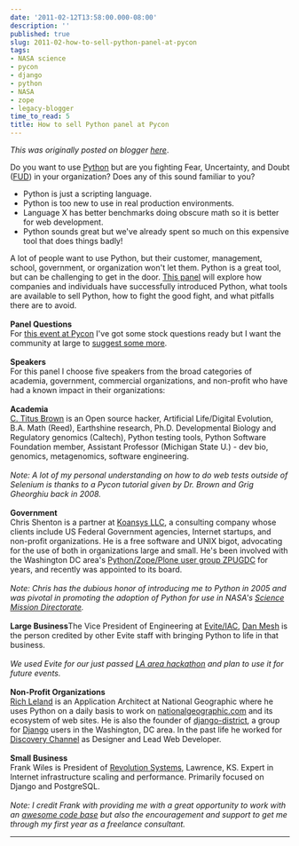 ```yaml
---
date: '2011-02-12T13:58:00.000-08:00'
description: ''
published: true
slug: 2011-02-how-to-sell-python-panel-at-pycon
tags:
- NASA science
- pycon
- django
- python
- NASA
- zope
- legacy-blogger
time_to_read: 5
title: How to sell Python panel at Pycon
---
```


*This was originally posted on blogger [here](https://pydanny.blogspot.com/2011/02/how-to-sell-python-panel-at-pycon.html)*.

Do you want to use&nbsp;<a href="http://python.org/">Python</a>&nbsp;but are you fighting Fear, Uncertainty, and Doubt (<a href="http://en.wikipedia.org/wiki/Fear,_uncertainty_and_doubt">FUD</a>) in your organization? Does any of this sound familiar to you?<br /><ul><li>Python is just a scripting language.</li><li>Python is too new to use in real production environments.</li><li>Language X has better benchmarks doing obscure math so it is better for web development.</li><li>Python sounds great but we've already spent so much on this expensive tool that does things badly!</li></ul>A lot of people want to use Python, but their customer, management, school, government, or organization won't let them. Python is a great tool, but can be challenging to get in the door. <a href="http://us.pycon.org/2011/schedule/presentations/72/">This panel</a> will explore how companies and individuals have successfully introduced Python, what tools are available to sell Python, how to fight the good fight, and what pitfalls there are to avoid.<br /><br /><b>Panel Questions</b><br />For <a href="http://us.pycon.org/2011/schedule/presentations/72/">this event at Pycon</a>&nbsp;I've got some stock questions ready but I want the community at large to&nbsp;<a href="http://goo.gl/mod/5uKk">suggest some more</a>.<br /><br /><b>Speakers</b><br />For this panel I choose five speakers from the broad categories of academia, government, commercial organizations, and non-profit who have had a known impact in their organizations:<br /><br /><b>Academia</b><br /><a href="http://www.mmg.msu.edu/brown.html">C. Titus Brown</a> is an Open source hacker, Artificial Life/Digital Evolution, B.A. Math (Reed), Earthshine research, Ph.D. Developmental Biology and Regulatory genomics (Caltech), Python testing tools, Python Software Foundation member, Assistant Professor (Michigan State U.) - dev bio, genomics, metagenomics, software engineering.&nbsp;<br /><br /><i>Note: A lot of my personal understanding on how to do web tests outside of Selenium is thanks to a Pycon tutorial given by Dr. Brown and Grig Gheorghiu back in 2008.</i>&nbsp;<br /><br /><b>Government</b><br />Chris Shenton is a partner at <a href="https://koansys.com/">Koansys LLC</a>, a consulting company whose clients include US Federal Government agencies, Internet startups, and non-profit organizations. He is a free software and UNIX bigot, advocating for the use of both in organizations large and small. He's been involved with the Washington DC area's <a href="http://meetup.zpugdc.org/">Python/Zope/Plone user group ZPUGDC</a> for years, and recently was appointed to its board.&nbsp;<br /><br /><i>Note: Chris has the dubious honor of introducing me to Python in 2005 and was pivotal in promoting the adoption of Python for use in NASA's <a href="http://science.nasa.gov/">Science Mission Directorate</a>.</i>&nbsp;<br /><br /><b>Large Business</b>The Vice President of Engineering at <a href="http://new.evite.com/">Evite/IAC</a>, <a href="http://www.linkedin.com/in/danmesh">Dan Mesh</a> is the person credited by other Evite staff with bringing Python to life in that business.&nbsp;<br /><br /><i>We used Evite for our just passed <a href="http://www.opensourcehackathon.com/">LA area hackathon</a> and plan to use it for future events.</i>&nbsp;<br /><br /><b>Non-Profit Organizations</b><br /><a href="http://richleland.com/">Rich Leland</a> is an Application Architect at National Geographic where he uses Python on a daily basis to work on <a href="http://nationalgeographic.com/">nationalgeographic.com</a> and its ecosystem of web sites. He is also the founder of <a href="http://www.meetup.com/django-district/">django-district</a>, a group for <a href="http://djangoproject.com/">Django</a> users in the Washington, DC area. In the past life he worked for <a href="http://dsc.discovery.com/">Discovery Channel</a> as Designer and Lead Web Developer.&nbsp;<br /><br /><b>Small Business</b><br />Frank Wiles is President of <a href="http://www.revsys.com/">Revolution Systems</a>, Lawrence, KS. Expert in Internet infrastructure scaling and performance. Primarily focused on Django and PostgreSQL.&nbsp;<br /><br /><i>Note: I credit Frank with providing me with a great opportunity to work with an <a href="http://www.revsys.com/blog/2011/feb/07/big-secret-project-ive-been-working/">awesome code base</a>&nbsp;but also the encouragement and support to get me through my first year as a freelance consultant.</i>

---

